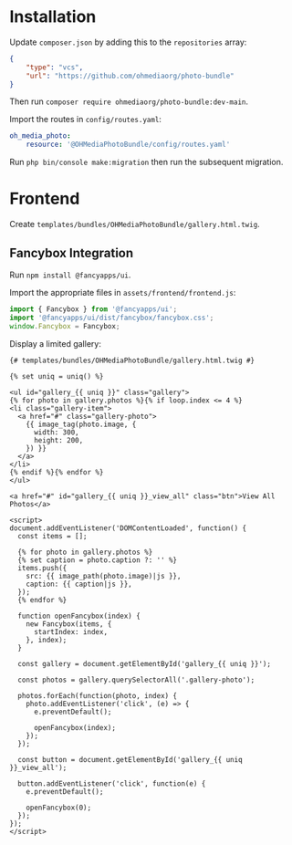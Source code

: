 # Installation

Update `composer.json` by adding this to the `repositories` array:

```json
{
    "type": "vcs",
    "url": "https://github.com/ohmediaorg/photo-bundle"
}
```

Then run `composer require ohmediaorg/photo-bundle:dev-main`.

Import the routes in `config/routes.yaml`:

```yaml
oh_media_photo:
    resource: '@OHMediaPhotoBundle/config/routes.yaml'
```

Run `php bin/console make:migration` then run the subsequent migration.

# Frontend

Create `templates/bundles/OHMediaPhotoBundle/gallery.html.twig`.

## Fancybox Integration

Run `npm install @fancyapps/ui`.

Import the appropriate files in `assets/frontend/frontend.js`:

```js
import { Fancybox } from '@fancyapps/ui';
import '@fancyapps/ui/dist/fancybox/fancybox.css';
window.Fancybox = Fancybox;
```

Display a limited gallery:

```twig
{# templates/bundles/OHMediaPhotoBundle/gallery.html.twig #}

{% set uniq = uniq() %}

<ul id="gallery_{{ uniq }}" class="gallery">
{% for photo in gallery.photos %}{% if loop.index <= 4 %}
<li class="gallery-item">
  <a href="#" class="gallery-photo">
    {{ image_tag(photo.image, {
      width: 300,
      height: 200,
    }) }}
  </a>
</li>
{% endif %}{% endfor %}
</ul>

<a href="#" id="gallery_{{ uniq }}_view_all" class="btn">View All Photos</a>

<script>
document.addEventListener('DOMContentLoaded', function() {
  const items = [];

  {% for photo in gallery.photos %}
  {% set caption = photo.caption ?: '' %}
  items.push({
    src: {{ image_path(photo.image)|js }},
    caption: {{ caption|js }},
  });
  {% endfor %}

  function openFancybox(index) {
    new Fancybox(items, {
      startIndex: index,
    }, index);
  }

  const gallery = document.getElementById('gallery_{{ uniq }}');

  const photos = gallery.querySelectorAll('.gallery-photo');

  photos.forEach(function(photo, index) {
    photo.addEventListener('click', (e) => {
      e.preventDefault();

      openFancybox(index);
    });
  });

  const button = document.getElementById('gallery_{{ uniq }}_view_all');

  button.addEventListener('click', function(e) {
    e.preventDefault();

    openFancybox(0);
  });
});
</script>
```

